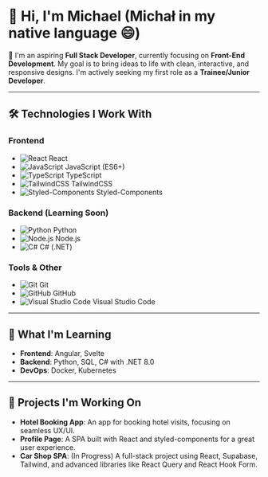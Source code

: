 # 👋 Hi, I'm Michael (Michał in my native language 😄)

🌟 I'm an aspiring **Full Stack Developer**, currently focusing on **Front-End Development**. My goal is to bring ideas to life with clean, interactive, and responsive designs. I'm actively seeking my first role as a **Trainee/Junior Developer**.

---

## 🛠 Technologies I Work With

### Frontend
- ![React](https://img.shields.io/badge/-React-61DAFB?logo=react&logoColor=white&style=flat-square) React
- ![JavaScript](https://img.shields.io/badge/-JavaScript-F7DF1E?logo=javascript&logoColor=black&style=flat-square) JavaScript (ES6+)
- ![TypeScript](https://img.shields.io/badge/-TypeScript-007ACC?logo=typescript&logoColor=white&style=flat-square) TypeScript
- ![TailwindCSS](https://img.shields.io/badge/-TailwindCSS-38B2AC?logo=tailwind-css&logoColor=white&style=flat-square) TailwindCSS
- ![Styled-Components](https://img.shields.io/badge/-Styled--Components-DB7093?logo=styled-components&logoColor=white&style=flat-square) Styled-Components

### Backend (Learning Soon)
- ![Python](https://img.shields.io/badge/-Python-3776AB?logo=python&logoColor=white&style=flat-square) Python
- ![Node.js](https://img.shields.io/badge/-Node.js-339933?logo=node.js&logoColor=white&style=flat-square) Node.js
- ![C#](https://img.shields.io/badge/-C%23-239120?logo=c-sharp&logoColor=white&style=flat-square) C# (.NET)

### Tools & Other
- ![Git](https://img.shields.io/badge/-Git-F05032?logo=git&logoColor=white&style=flat-square) Git
- ![GitHub](https://img.shields.io/badge/-GitHub-181717?logo=github&logoColor=white&style=flat-square) GitHub
- ![Visual Studio Code](https://img.shields.io/badge/-VS%20Code-007ACC?logo=visual-studio-code&logoColor=white&style=flat-square) Visual Studio Code

---

## 🚀 What I'm Learning

- **Frontend**: Angular, Svelte
- **Backend**: Python, SQL, C# with .NET 8.0
- **DevOps**: Docker, Kubernetes

---

## 🌱 Projects I'm Working On

- **Hotel Booking App**: An app for booking hotel visits, focusing on seamless UX/UI.
- **Profile Page**: A SPA built with React and styled-components for a great user experience.
- **Car Shop SPA**: (In Progress) A full-stack project using React, Supabase, Tailwind, and advanced libraries like React Query and React Hook Form.
